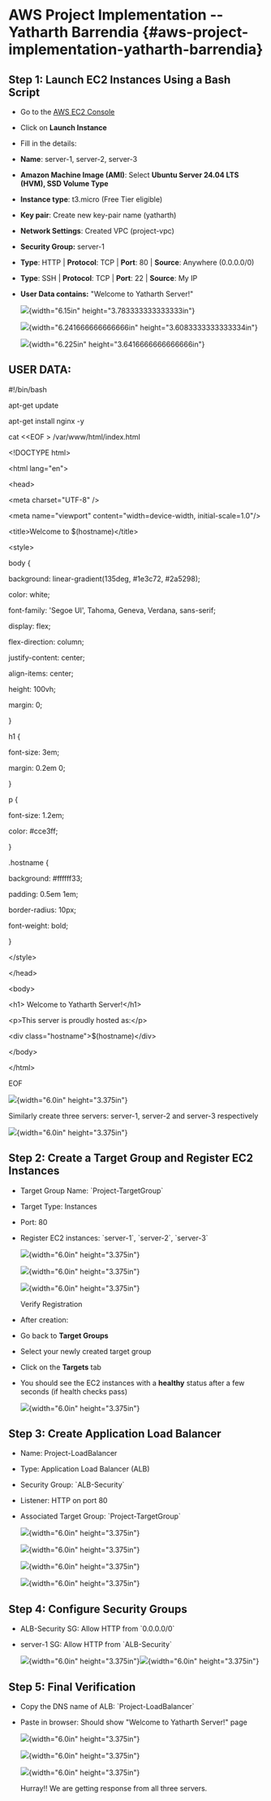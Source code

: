 # AWS Project Implementation -- Yatharth Barrendia {#aws-project-implementation-yatharth-barrendia}

## Step 1: Launch EC2 Instances Using a Bash Script

- Go to the [AWS EC2 Console](https://console.aws.amazon.com/ec2)

- Click on **Launch Instance**

- Fill in the details:

- **Name**: server-1, server-2, server-3

- **Amazon Machine Image (AMI)**: Select **Ubuntu Server 24.04 LTS
  (HVM), SSD Volume Type**

- **Instance type**: t3.micro (Free Tier eligible)

- **Key pair**: Create new key-pair name (yatharth)

- **Network Settings**: Created VPC (project-vpc)

- **Security Group:** server-1

- **Type**: HTTP \| **Protocol**: TCP \| **Port**: 80 \| **Source**:
  Anywhere (0.0.0.0/0)

- **Type**: SSH \| **Protocol**: TCP \| **Port**: 22 \| **Source**: My
  IP

- **User Data contains:** \"Welcome to Yatharth Server!\"

  ![](media/image1.png){width="6.15in" height="3.783333333333333in"}

  ![](media/image2.png){width="6.241666666666666in"
  height="3.6083333333333334in"}

  ![](media/image3.png){width="6.225in" height="3.6416666666666666in"}

## USER DATA:

\#!/bin/bash

apt-get update

apt-get install nginx -y

cat \<\<EOF \> /var/www/html/index.html

\<!DOCTYPE html\>

\<html lang=\"en\"\>

\<head\>

\<meta charset=\"UTF-8\" /\>

\<meta name=\"viewport\" content=\"width=device-width,
initial-scale=1.0\"/\>

\<title\>Welcome to \$(hostname)\</title\>

\<style\>

body {

background: linear-gradient(135deg, \#1e3c72, \#2a5298);

color: white;

font-family: \'Segoe UI\', Tahoma, Geneva, Verdana, sans-serif;

display: flex;

flex-direction: column;

justify-content: center;

align-items: center;

height: 100vh;

margin: 0;

}

h1 {

font-size: 3em;

margin: 0.2em 0;

}

p {

font-size: 1.2em;

color: \#cce3ff;

}

.hostname {

background: \#ffffff33;

padding: 0.5em 1em;

border-radius: 10px;

font-weight: bold;

}

\</style\>

\</head\>

\<body\>

\<h1\> Welcome to Yatharth Server!\</h1\>

\<p\>This server is proudly hosted as:\</p\>

\<div class=\"hostname\"\>\$(hostname)\</div\>

\</body\>

\</html\>

EOF

![](media/image4.png){width="6.0in" height="3.375in"}

Similarly create three servers: server-1, server-2 and server-3
respectively

![](media/image5.png){width="6.0in" height="3.375in"}

## Step 2: Create a Target Group and Register EC2 Instances

- Target Group Name: \`Project-TargetGroup\`

- Target Type: Instances

- Port: 80

- Register EC2 instances: \`server-1\`, \`server-2\`, \`server-3\`

  ![](media/image6.png){width="6.0in" height="3.375in"}

  ![](media/image7.png){width="6.0in" height="3.375in"}

  ![](media/image8.png){width="6.0in" height="3.375in"}

  Verify Registration

- After creation:

<!-- -->

- Go back to **Target Groups**

- Select your newly created target group

- Click on the **Targets** tab

- You should see the EC2 instances with a **healthy** status after a few
  seconds (if health checks pass)

  ![](media/image9.png){width="6.0in" height="3.375in"}

## Step 3: Create Application Load Balancer

- Name: Project-LoadBalancer

- Type: Application Load Balancer (ALB)

- Security Group: \`ALB-Security\`

- Listener: HTTP on port 80

- Associated Target Group: \`Project-TargetGroup\`

  ![](media/image10.png){width="6.0in" height="3.375in"}

  ![](media/image11.png){width="6.0in" height="3.375in"}

  ![](media/image12.png){width="6.0in" height="3.375in"}

  ![](media/image13.png){width="6.0in" height="3.375in"}

## Step 4: Configure Security Groups

- ALB-Security SG: Allow HTTP from \`0.0.0.0/0\`

- server-1 SG: Allow HTTP from \`ALB-Security\`

  ![](media/image14.png){width="6.0in"
  height="3.375in"}![](media/image15.png){width="6.0in"
  height="3.375in"}

## Step 5: Final Verification

- Copy the DNS name of ALB: \`Project-LoadBalancer\`

- Paste in browser: Should show "Welcome to Yatharth Server!" page

  ![](media/image16.png){width="6.0in" height="3.375in"}

  ![](media/image17.png){width="6.0in" height="3.375in"}

  ![](media/image18.png){width="6.0in" height="3.375in"}

  Hurray!! We are getting response from all three servers.
